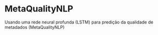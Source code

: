 # MetaQualityNLP
Usando uma rede neural profunda (LSTM) para predição da qualidade de metadados (MetaQualityNLP)
